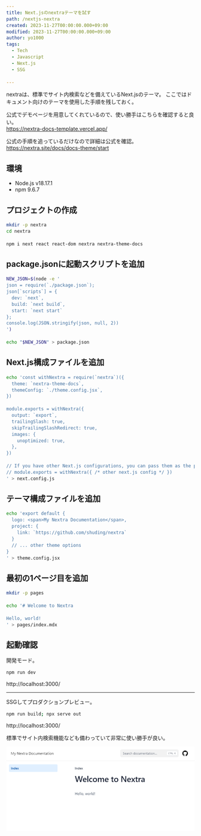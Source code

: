 ```yaml
---
title: Next.jsのnextraテーマを試す
path: /nextjs-nextra
created: 2023-11-27T00:00:00.000+09:00
modified: 2023-11-27T00:00:00.000+09:00
author: yo1000
tags:
  - Tech
  - Javascript
  - Next.js
  - SSG

---
```


nextraは、標準でサイト内検索などを備えているNext.jsのテーマ。
ここではドキュメント向けのテーマを使用した手順を残しておく。

公式でデモページを用意してくれているので、使い勝手はこちらを確認すると良い。<br>
https://nextra-docs-template.vercel.app/

公式の手順を追っているだけなので詳細は公式を確認。<br>
https://nextra.site/docs/docs-theme/start


環境
----------------------------------------

* Node.js v18.17.1
* npm 9.6.7


プロジェクトの作成
----------------------------------------

```bash
mkdir -p nextra
cd nextra

npm i next react react-dom nextra nextra-theme-docs
```


package.jsonに起動スクリプトを追加
----------------------------------------

```bash
NEW_JSON=$(node -e '
json = require(`./package.json`);
json[`scripts`] = {
  dev: `next`,
  build: `next build`,
  start: `next start`
};
console.log(JSON.stringify(json, null, 2))
')

echo "$NEW_JSON" > package.json
```


Next.js構成ファイルを追加
----------------------------------------

```bash
echo 'const withNextra = require(`nextra`)({
  theme: `nextra-theme-docs`,
  themeConfig: `./theme.config.jsx`,
})

module.exports = withNextra({
  output: `export`,
  trailingSlash: true,
  skipTrailingSlashRedirect: true,
  images: {
    unoptimized: true,
  },
})

// If you have other Next.js configurations, you can pass them as the parameter:
// module.exports = withNextra({ /* other next.js config */ })
' > next.config.js
```


テーマ構成ファイルを追加
----------------------------------------

```bash
echo 'export default {
  logo: <span>My Nextra Documentation</span>,
  project: {
    link: `https://github.com/shuding/nextra`
  }
  // ... other theme options
}
' > theme.config.jsx
```


最初の1ページ目を追加
----------------------------------------

```bash
mkdir -p pages

echo '# Welcome to Nextra

Hello, world!
' > pages/index.mdx
```


起動確認
----------------------------------------

開発モード。

```bash
npm run dev
```

http://localhost:3000/

----

SSGしてプロダクションプレビュー。

```bash
npm run build; npx serve out
```

http://localhost:3000/

標準でサイト内検索機能なども備わっていて非常に使い勝手が良い。

![2023-11-27_nextjs-nextra.png](2023-11-27_nextjs-nextra.png)

